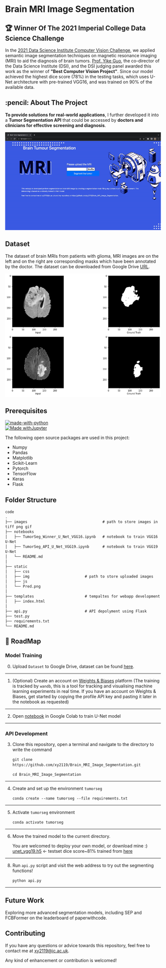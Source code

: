 # Brain MRI Image Segmentation
## 🏆 Winner Of The 2021 Imperial College Data Science Challenge


In the [2021 Data Science Institute Computer Vision Challenge](https://www.imperial.ac.uk/data-science/),  we applied semantic image segmentation techniques on magnetic resonance imaging (MRI) to aid the diagnosis of brain tumors. [Prof. Yike Guo](https://www.imperial.ac.uk/people/y.guo), the co-director of the Data Science Institute (DSI), and the DSI judging panel awarded this work as the winner of **"Best Computer Vision Project"**. Since our model achieved the highest dice score (78%) in the testing tasks, which uses U-Net architecture with pre-trained VGG16, and was trained on 90% of the available data.

<!-- ABOUT THE PROJECT -->
<h2 id="about-the-project"> :pencil: About The Project</h2>

**To provide solutions for real-world applications**, I further developed it into a **Tumor Segmentation API** that could be accessed by **doctors and clinicians for effective screening and diagnosis**.

![image](./images/api.gif)

## Dataset
The dataset of brain MRIs from patients with glioma, MRI images are on the left and on the right are corresponding masks which have been annotated by the doctor. The dataset can be downloaded from Google Drive [URL](https://drive.google.com/drive/folders/1Y4MUrrfT-Xuos83nOnq8ZWTMZmp9qADH?usp=sharing).

![image](./images/dataset.png)



## Prerequisites

[![made-with-python](https://img.shields.io/badge/Made%20with-Python-1f425f.svg)](https://www.python.org/) <br>
[![Made withJupyter](https://img.shields.io/badge/Made%20with-Jupyter-orange?style=for-the-badge&logo=Jupyter)](https://jupyter.org/try) <br>

<!--This project is written in Python programming language. <br>-->
The following open source packages are used in this project:
* Numpy
* Pandas
* Matplotlib
* Scikit-Learn
* Pytorch
* TensorFlow
* Keras
* Flask


<h2 id="folder-structure"> Folder Structure</h2>

    code
    .
    ├── images                                  # path to store images in tiff png gif
    ├── notebooks                               
    │   ├── TumorSeg_Winner_U_Net_VGG16.ipynb   # notebook to train VGG16 U-Net      
    │   ├── TumorSeg_API_U_Net_VGG19.ipynb      # notebook to train VGG19 U-Net 
    │   └── README.md    
    │
    ├── static                  
    │   ├── css         
    │   ├── img                         # path to store uploaded images
    │   ├── js          
    │   └── Pred.png 
    │
    ├── templates                       # tempaltes for webapp development
    │   ├── index.html
    │
    ├── api.py                          # API depolyment using Flask
    ├── test.py
    ├── requirements.txt
    └── README.md


## 🎯 RoadMap
### Model Training

0. Upload `Dataset` to Google Drive, dataset can be found [here](https://drive.google.com/drive/folders/1Y4MUrrfT-Xuos83nOnq8ZWTMZmp9qADH?usp=sharing).
---
1. (Optional) Create an account on [Weights & Biases](https://wandb.ai/site) platform (The training is tracked by `wandb`, this is a tool for tracking and visualising machine learning experiments in real time. If you have an account on Weights & Biases, get started by copying the profile API key and pasting it later in the notebook as requested) 
---
2. Open [notebook](./notebooks/TumorSeg_Winner_U_Net_VGG16.ipynb) in Google Colab to train U-Net model
---
###  API Development 

3. Clone this repository, open a terminal and navigate to the directory to write the command

    `git clone https://github.com/xy2119/Brain_MRI_Image_Segmentation.git` 
    
    `cd Brain_MRI_Image_Segmentation`
---
4. Create and set up the environment `tumorseg`

   `conda create --name tumorseg --file requirements.txt`
---
5. Activate `tumorseg` environment 

    `conda activate tumorseg`
    
---
6. Move the trained model to the current directory. 
   
   You are welcomed to deploy your own model, or download mine :) [unet_vgg19.h5](https://drive.google.com/file/d/1TElZ-XPhn0Vc41nLx2NJMYaR8CSbhbB1/view?usp=sharing)  <-  testset dice score~81% trained from [here](./notebooks/TumorSeg_API_U_Net_VGG19.ipynb)
---
8. Run `api.py` script and visit the web address to try out the segmenting functions!
    
    `python api.py`

---

## Future Work
Exploring more advanced segmentation models, including SEP and FCBFormer on the leaderboard of paperwithcode.

## Contributing
If you have any questions or advice towards this repository, feel free to contact me at xy2119@ic.ac.uk.

Any kind of enhancement or contribution is welcomed!
